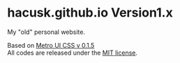 # hacusk.github.io Version1.x

My "old" personal website.

Based on [Metro UI CSS v 0.1.5](https://metroui.org.ua)  
All codes are released under the [MIT license](https://github.com/hacusk/hacusk.github.io/blob/master/LICENSE).
